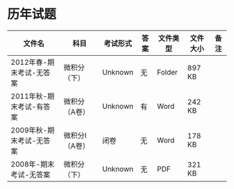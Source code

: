 # 历年试题

文件名|科目|考试形式|答案|文件类型|文件大小|备注
---|---|---|---|---|---|---
2012年春-期末考试-无答案|微积分（下）|Unknown|无|Folder|897 KB
2011年秋-期末考试-有答案|微积分（A卷）|Unknown|有|Word|242 KB
2009年秋-期末考试-无答案|微积分I（A卷）|闭卷|无|Word|178 KB
2008年-期末考试-无答案|微积分（下）|Unknown|无|PDF|321 KB
